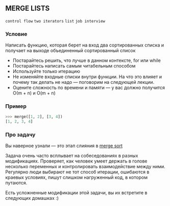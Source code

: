 ## MERGE LISTS

`control flow` `two iterators` `list` `job interview`

### Условие

Написать функцию, которая берет на вход два сортированных списка и получает на выходе объединенный сортированный список

* Постарайтесь решить, что лучше в данном контексте, for или while
* Постарайтесь написать самым читабельным способом
* Используйте только итерацию
* Не изменяйте входные списки внутри функции. На что это влияет и почему так делать не надо — поговорим на следующей лекции.
* Оцените сложность по времени и памяти — у вас должно получится О(m + n) и O(m + n)

### Пример

```python
>>> merge([1, 2], [3, 4])
[1, 2, 3, 4]
```

### Про задачу

Вы наверное узнали — это этап слияния в [merge sort](https://en.wikipedia.org/wiki/Merge_sort)

Задача  очень часто всплывает на собеседованиях в разных модификациях. 
Проверяет, как человек умеет держать в голове несколько переменных и контролировать взаимодействие между ними.
Регулярно люди выбирают не тот способ итерации, ошибаются в краевых условиях, 
пишут слишком нагруженный код, в котором путаются.

Есть усложненные модификации этой задачи, вы их встретите в следующих домашках :)
